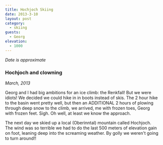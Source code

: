```yaml
---
title: Hochjoch Skiing
date: 2013-3-10
layout: post
category:
  - skiing
guests:
  - Georg
elevation:
  - 1000
---
```


*Date is approximate*

### Hochjoch and clowning
_March, 2013_

Georg and I had big ambitions for an ice climb: the Renkfall! But we were
idiots! We decided we could hike in in boots instead of skis. The 2 hour hike to
the basin went pretty well, but then an ADDITIONAL 2 hours of plowing through
deep snow to the climb, we arrived, me with frozen toes, Georg with frozen
feet. Sigh. Oh well, at least we know the approach.

The next day we skied up a local (Oberinntal) mountain called Hochjoch. The
wind was so terrible we had to do the last 500 meters of elevation gain on
foot, leaning deep into the screaming weather. By golly we weren't going to
turn around!!
